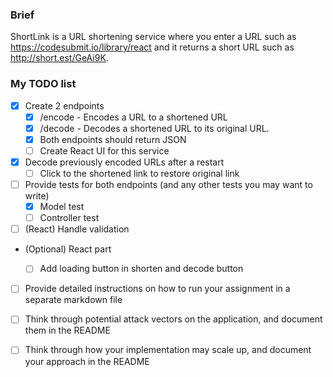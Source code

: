 ### Brief

ShortLink is a URL shortening service where you enter a URL such as https://codesubmit.io/library/react and it returns a short URL such as http://short.est/GeAi9K.

### My TODO list

- [x] Create 2 endpoints
  - [x] /encode - Encodes a URL to a shortened URL
  - [x] /decode - Decodes a shortened URL to its original URL.
  - [x] Both endpoints should return JSON
  - [ ] Create React UI for this service
- [x] Decode previously encoded URLs after a restart
  - [ ] Click to the shortened link to restore original link
- [ ] Provide tests for both endpoints (and any other tests you may want to write)
  - [x] Model test
  - [ ] Controller test
- [ ] (React) Handle validation
- (Optional) React part
  - [ ] Add loading button in shorten and decode button


- [ ] Provide detailed instructions on how to run your assignment in a separate markdown file
- [ ] Think through potential attack vectors on the application, and document them in the README
- [ ] Think through how your implementation may scale up, and document your approach in the README

